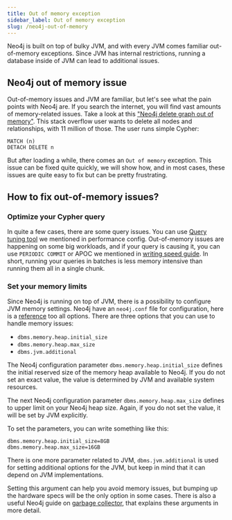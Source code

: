 ```yaml
---
title: Out of memory exception
sidebar_label: Out of memory exception
slug: /neo4j-out-of-memory
---
```


Neo4j is built on top of bulky JVM, and with every JVM comes familiar out-of-memory exceptions. Since JVM has internal restrictions, running a database inside of JVM can lead to additional issues. 


## Neo4j out of memory issue

Out-of-memory issues and JVM are familiar, but let's see what the pain points with Neo4j are. If you search the internet, you will find vast amounts of memory-related issues. Take a look at this ["Neo4j delete graph out of memory"](https://stackoverflow.com/questions/44698936/neo4j-delete-graph-out-of-memory). This stack overflow user wants to delete all nodes and relationships, with 11 million of those. 
The user runs simple Cypher: 
```
MATCH (n) 
DETACH DELETE n
```
But after loading a while, there comes an `Out of memory` exception. This issue can be fixed quite quickly, we will show how, and in most cases, these issues are quite easy to fix but can be pretty frustrating. 

## How to fix out-of-memory issues? 

### Optimize your Cypher query

In quite a few cases, there are some query issues. You can use [Query tuning tool](performance-config.md) we mentioned in performance config. 
Out-of-memory issues are happening on some big workloads, and if your query is causing it, you can use `PERIODIC COMMIT` or APOC we mentioned in [writing speed guide](/docs/write-speed.md). In short, running your queries in batches is less memory intensive than running them all in a single chunk. 


### Set your memory limits

Since Neo4j is running on top of JVM, there is a possibility to configure JVM memory settings. Neo4j have an `neo4j.conf` file for configuration, here is a [reference](https://neo4j.com/docs/operations-manual/current/reference/configuration-settings/) too all options. 
There are three options that you can use to handle memory issues: 

* `dbms.memory.heap.initial_size` 
* `dbms.memory.heap.max_size`
* `dbms.jvm.additional`

The Neo4j configuration parameter `dbms.memory.heap.initial_size` defines the initial reserved size of the memory heap available to Neo4j. If you do not set an exact value, the value is determined by JVM and available system resources. 

The next Neo4j configuration parameter `dbms.memory.heap.max_size` defines to upper limit on your Neo4j heap size. Again, if you do not set the value, it will be set by JVM explicitly. 

To set the parameters, you can write something like this: 

```
dbms.memory.heap.initial_size=8GB
dbms.memory.heap.max_size=16GB
```

There is one more parameter related to JVM, `dbms.jvm.additional` is used for setting additional options for the JVM, but keep in mind that it can depend on JVM implementations. 

Setting this argument can help you avoid memory issues, but bumping up the hardware specs will be the only option in some cases. There is also a useful Neo4j guide on [garbage collector](https://neo4j.com/docs/operations-manual/current/performance/gc-tuning/), that explains these arguments in more detail. 
